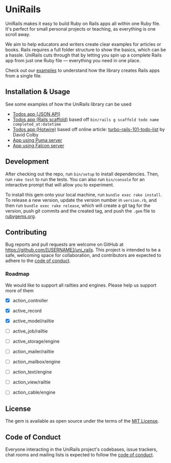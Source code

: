 # UniRails

UniRails makes it easy to build Ruby on Rails apps all within one Ruby file. It's perfect for small personal projects or teaching, as everything is one scroll away.

We aim to help educators and writers create clear examples for articles or books. Rails requires a full folder structure to show the basics, which can be a hassle. UniRails cuts through that by letting you spin up a complete Rails app from just one Ruby file — everything you need in one place.

Check out our [examples](/examples) to understand how the library creates Rails apps from a single file.

## Installation & Usage

See some examples of how the UniRails library can be used

-  [Todos app (JSON API)](/examples/json_api.rb)
-  [Todos app (Rails scaffold)](/examples/todos.rb) based off `bin/rails g scaffold todo name completed_at:datetime`
-  [Todos app (Hotwire)](/examples/hotwire.rb) based off online article: [turbo-rails-101-todo-list](https://www.colby.so/posts/turbo-rails-101-todo-list) by David Colby
-  [App using Puma server](/examples/server_puma.rb) 
-  [App using Falcon server](/examples/server_falcon.rb)

## Development

After checking out the repo, run `bin/setup` to install dependencies. Then, run `rake test` to run the tests. You can also run `bin/console` for an interactive prompt that will allow you to experiment.

To install this gem onto your local machine, run `bundle exec rake install`. To release a new version, update the version number in `version.rb`, and then run `bundle exec rake release`, which will create a git tag for the version, push git commits and the created tag, and push the `.gem` file to [rubygems.org](https://rubygems.org).

## Contributing

Bug reports and pull requests are welcome on GitHub at https://github.com/[USERNAME]/uni_rails. This project is intended to be a safe, welcoming space for collaboration, and contributors are expected to adhere to the [code of conduct](https://github.com/[USERNAME]/uni_rails/blob/main/CODE_OF_CONDUCT.md).

### Roadmap

We would like to support all railties and engines. Please help us support more of them

- [X] action_controller
- [X] active_record
- [X] active_model/railtie
- [ ] active_job/railtie
- [ ] active_storage/engine
- [ ] action_mailer/railtie
- [ ] action_mailbox/engine
- [ ] action_text/engine
- [ ] action_view/railtie
- [ ] action_cable/engine


## License

The gem is available as open source under the terms of the [MIT License](https://opensource.org/licenses/MIT).

## Code of Conduct

Everyone interacting in the UniRails project's codebases, issue trackers, chat rooms and mailing lists is expected to follow the [code of conduct](https://github.com/[USERNAME]/uni_rails/blob/main/CODE_OF_CONDUCT.md).
